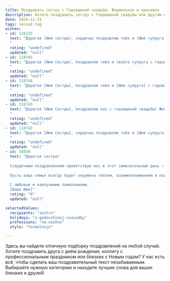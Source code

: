 ```yaml
---
title: Поздравить сестру с Годовщиной свадьбы. Формальное и красивое
description: Хотите поздравить сестру с Годовщиной свадьбы или другим праздником? Наш ИИ создаст незабываемое поздравление, а вы обязательно выделитесь среди других.  
date: 2024-12-31
tags: second tag
wishes:
- id: 126325
  text: "Дорогая (Имя сестры), сердечно поздравляю тебя и (Имя супруга) с годовщиной свадьбы!  Пусть ваша любовь и семейное счастье с каждым годом становятся всё крепче и ярче. Желаю вам долгих лет совместной жизни, наполненных радостью, взаимопониманием и безграничной нежностью.
  "
  rating: "undefined"
  updated: "null"
- id: 118745
  text: "Дорогая (Имя Сестры), поздравляю тебя и твоего супруга с годовщиной свадьбы! Желаю вам крепкой любви, взаимного уважения, семейного благополучия и долгих лет счастливой совместной жизни. Пусть ваша любовь с каждым годом становится всё сильнее и ярче!
  "
  rating: "undefined"
  updated: "null"
- id: 118744
  text: "Дорогая [Имя Сестры], поздравляю тебя и [Имя супруга] с годовщиной свадьбы! Желаю вам долгих лет счастливой семейной жизни, наполненной любовью, взаимопониманием и радостью. Пусть ваш союз будет крепким и нерушимым, а каждый прожитый вместе год приносит только новые прекрасные моменты!
  "
  rating: "undefined"
  updated: "null"
- id: 118743
  text: "Дорогая [Имя Сестры], поздравляю вас с годовщиной свадьбы! Желаю вам сохранить на долгие годы ту же любовь, нежность и взаимопонимание, которые сияют в ваших глазах. Пусть ваш семейный очаг всегда будет полон тепла, света и радости.  Счастья вам и благополучия!
  "
  rating: "undefined"
  updated: "null"
- id: 118742
  text: "Дорогая [Имя Сестры], сердечно поздравляю тебя и [Имя супруга] с годовщиной свадьбы! Желаю вам долгих лет совместной жизни, наполненных любовью, счастьем, взаимопониманием и благополучием. Пусть ваша любовь с годами только крепнет, а семейный очаг всегда будет теплым и уютным.
  "
  rating: "undefined"
  updated: "null"
- id: 34858
  text: "Дорогая сестра!
  
  Ссердечным поздравлением приветствую вас в этот замечательный день — годовщину вашей свадьбы! Этот праздник символизирует не только год, наполненный счастьем и любовью, но и множество светлых мгновений, которые вы пережили вместе.
  
  Пусть ваша семья всегда будет окружена теплом, взаимопониманием и поддержкой. Желаю вам здоровья, благополучия и дальнейшего раMalика в вашем совместном пути. Пусть каждый новый день приносит радость, вдохновение и множество поводов для счастья.
  
  С любовью и наилучшими пожеланиями,
  [Ваше Имя]"
  rating: "0"
  updated: "null"

selectedValues:
  recipients: "sestru"
  holidays: "s-godovshinoj-svavadby"
  professions: "ne-vazhno"
  style: "formalnoje"

---
```


Здесь вы найдете отличную подборку поздравлений на любой случай. 
Хотите поздравить друга с днём рождения, коллегу с профессиональным праздником или близких с Новым годом? У нас есть всё, чтобы сделать ваш поздравительный текст незабываемым. Выбирайте нужную категорию и находите лучшие слова для ваших близких и друзей!
